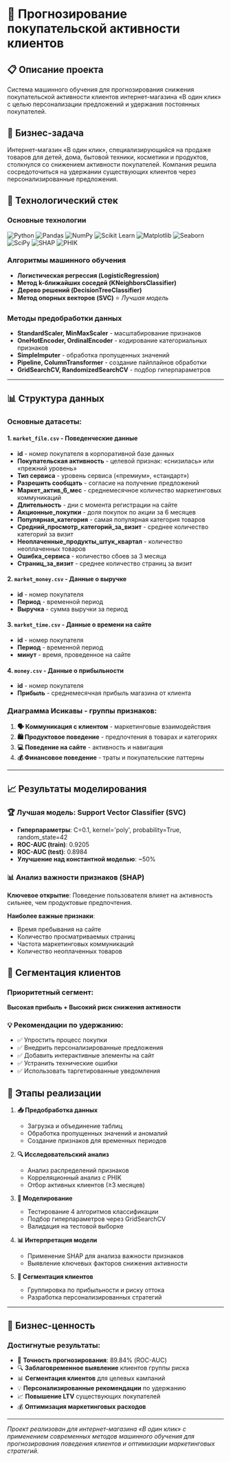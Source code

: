 # 🛒 Прогнозирование покупательской активности клиентов

## 📋 Описание проекта

Система машинного обучения для прогнозирования снижения покупательской активности клиентов интернет-магазина «В один клик» с целью персонализации предложений и удержания постоянных покупателей.

## 🎯 Бизнес-задача

Интернет-магазин «В один клик», специализирующийся на продаже товаров для детей, дома, бытовой техники, косметики и продуктов, столкнулся со снижением активности покупателей. Компания решила сосредоточиться на удержании существующих клиентов через персонализированные предложения.

## 🚀 Технологический стек

### Основные технологии
![Python](https://img.shields.io/badge/Python-3776AB?style=for-the-badge&logo=python&logoColor=white)
![Pandas](https://img.shields.io/badge/Pandas-150458?style=for-the-badge&logo=pandas&logoColor=white)
![NumPy](https://img.shields.io/badge/NumPy-013243?style=for-the-badge&logo=numpy&logoColor=white) 
![Scikit Learn](https://img.shields.io/badge/scikit_learn-F7931E?style=for-the-badge&logo=scikit-learn&logoColor=white) ![Matplotlib](https://img.shields.io/badge/Matplotlib-%23ffffff.svg?style=for-the-badge&logo=Matplotlib&logoColor=black) ![Seaborn](https://img.shields.io/badge/Seaborn-%23150458.svg?style=for-the-badge&logo=python&logoColor=white) ![SciPy](https://img.shields.io/badge/SciPy-%230C55A5.svg?style=for-the-badge&logo=scipy&logoColor=%white) ![SHAP](https://img.shields.io/badge/SHAP-%23013243.svg?style=for-the-badge&logo=python&logoColor=white) ![PHIK](https://img.shields.io/badge/PHIK-%23150458.svg?style=for-the-badge&logo=python&logoColor=white)


### Алгоритмы машинного обучения
- **Логистическая регрессия (LogisticRegression)**
- **Метод k-ближайших соседей (KNeighborsClassifier)**
- **Дерево решений (DecisionTreeClassifier)**
- **Метод опорных векторов (SVC)** ⭐ *Лучшая модель*

### Методы предобработки данных
- **StandardScaler, MinMaxScaler** - масштабирование признаков
- **OneHotEncoder, OrdinalEncoder** - кодирование категориальных признаков
- **SimpleImputer** - обработка пропущенных значений
- **Pipeline, ColumnTransformer** - создание пайплайнов обработки
- **GridSearchCV, RandomizedSearchCV** - подбор гиперпараметров

---

## 📊 Структура данных

### Основные датасеты:

#### 1. `market_file.csv` - Поведенческие данные
- **id** - номер покупателя в корпоративной базе данных
- **Покупательская активность** - целевой признак: «снизилась» или «прежний уровень»
- **Тип сервиса** - уровень сервиса («премиум», «стандарт»)
- **Разрешить сообщать** - согласие на получение предложений
- **Маркет_актив_6_мес** - среднемесячное количество маркетинговых коммуникаций
- **Длительность** - дни с момента регистрации на сайте
- **Акционные_покупки** - доля покупок по акции за 6 месяцев
- **Популярная_категория** - самая популярная категория товаров
- **Средний_просмотр_категорий_за_визит** - среднее количество категорий за визит
- **Неоплаченные_продукты_штук_квартал** - количество неоплаченных товаров
- **Ошибка_сервиса** - количество сбоев за 3 месяца
- **Страниц_за_визит** - среднее количество страниц за визит

#### 2. `market_money.csv` - Данные о выручке
- **id** - номер покупателя
- **Период** - временной период
- **Выручка** - сумма выручки за период

#### 3. `market_time.csv` - Данные о времени на сайте
- **id** - номер покупателя
- **Период** - временной период
- **минут** - время, проведенное на сайте

#### 4. `money.csv` - Данные о прибыльности
- **id** - номер покупателя
- **Прибыль** - среднемесячная прибыль магазина от клиента


### Диаграмма Исикавы - группы признаков:
1. **🗣️ Коммуникация с клиентом** - маркетинговые взаимодействия
2. **🛍️ Продуктовое поведение** - предпочтения в товарах и категориях
3. **💻 Поведение на сайте** - активность и навигация
4. **💰 Финансовое поведение** - траты и покупательские паттерны

---

## 📈 Результаты моделирования

### 🏆 Лучшая модель: Support Vector Classifier (SVC)
- **Гиперпараметры**: C=0.1, kernel='poly', probability=True, random_state=42
- **ROC-AUC (train)**: 0.9205
- **ROC-AUC (test)**: 0.8984
- **Улучшение над константной моделью**: ~50%

### 📊 Анализ важности признаков (SHAP)
**Ключевое открытие**: Поведение пользователя влияет на активность сильнее, чем продуктовые предпочтения.

**Наиболее важные признаки**:
- Время пребывания на сайте
- Количество просматриваемых страниц
- Частота маркетинговых коммуникаций
- Количество неоплаченных товаров

## 🎯 Сегментация клиентов

### Приоритетный сегмент: 
**Высокая прибыль + Высокий риск снижения активности**

### 💡 Рекомендации по удержанию:
- ✅ Упростить процесс покупки
- ✅ Внедрить персонализированные предложения
- ✅ Добавить интерактивные элементы на сайт
- ✅ Устранить технические ошибки
- ✅ Использовать таргетированные уведомления

## 🔄 Этапы реализации

1. **📥 Предобработка данных**
   - Загрузка и объединение таблиц
   - Обработка пропущенных значений и аномалий
   - Создание признаков для временных периодов

2. **🔍 Исследовательский анализ**
   - Анализ распределений признаков
   - Корреляционный анализ с PHIK
   - Отбор активных клиентов (≥3 месяцев)

3. **🤖 Моделирование**
   - Тестирование 4 алгоритмов классификации
   - Подбор гиперпараметров через GridSearchCV
   - Валидация на тестовой выборке

4. **📊 Интерпретация модели**
   - Применение SHAP для анализа важности признаков
   - Выявление ключевых факторов снижения активности

5. **👥 Сегментация клиентов**
   - Группировка по прибыльности и риску оттока
   - Разработка персонализированных стратегий

---

## 💼 Бизнес-ценность

### Достигнутые результаты:
- 🎯 **Точность прогнозирования**: 89.84% (ROC-AUC)
- 🔍 **Заблаговременное выявление** клиентов группы риска
- 📊 **Сегментация клиентов** для целевых кампаний
- 💡 **Персонализированные рекомендации** по удержанию
- 📈 **Повышение LTV** существующих покупателей
- 💰 **Оптимизация маркетинговых расходов**

---
*Проект реализован для интернет-магазина «В один клик» с применением современных методов машинного обучения для прогнозирования поведения клиентов и оптимизации маркетинговых стратегий.*
